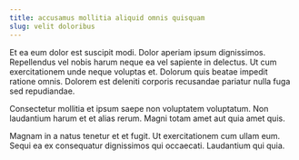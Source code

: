 ```yaml
---
title: accusamus mollitia aliquid omnis quisquam
slug: velit doloribus
---
```


Et ea eum dolor est suscipit modi. Dolor aperiam ipsum dignissimos. Repellendus vel nobis harum neque ea vel sapiente in delectus. Ut cum exercitationem unde neque voluptas et. Dolorum quis beatae impedit ratione omnis. Dolorem est deleniti corporis recusandae pariatur nulla fuga sed repudiandae.

Consectetur mollitia et ipsum saepe non voluptatem voluptatum. Non laudantium harum et et alias rerum. Magni totam amet aut quia amet quis.

Magnam in a natus tenetur et et fugit. Ut exercitationem cum ullam eum. Sequi ea ex consequatur dignissimos qui occaecati. Laudantium qui quia.
